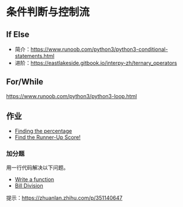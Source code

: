 # 条件判断与控制流

## If Else

* 简介：https://www.runoob.com/python3/python3-conditional-statements.html
* 进阶：https://eastlakeside.gitbook.io/interpy-zh/ternary_operators

## For/While

https://www.runoob.com/python3/python3-loop.html

## 作业

* [Finding the percentage](https://www.hackerrank.com/challenges/finding-the-percentage/problem)
* [Find the Runner-Up Score!](https://www.hackerrank.com/challenges/find-second-maximum-number-in-a-list/problem)

### 加分题

用一行代码解决以下问题。

* [Write a function](https://www.hackerrank.com/challenges/write-a-function/problem)
* [Bill Division](https://www.hackerrank.com/challenges/bon-appetit/problem)

提示：https://zhuanlan.zhihu.com/p/351140647
